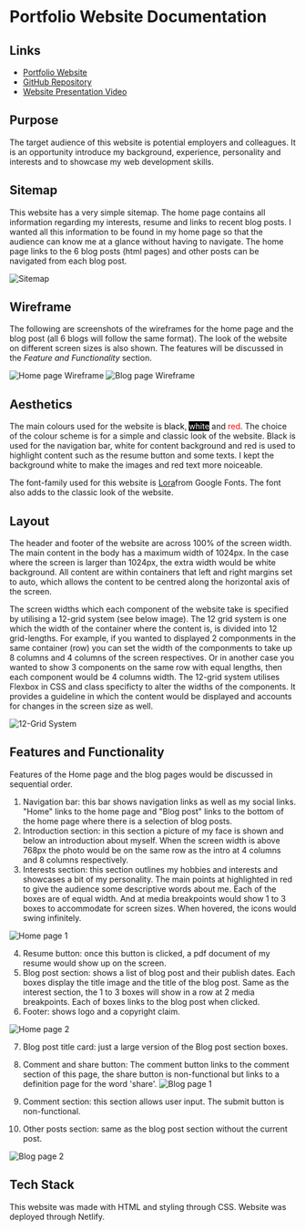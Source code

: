 # Portfolio Website Documentation

## Links
- [Portfolio Website](https://earnest-cajeta-a61125.netlify.app/blog4.html)
- [GitHub Repository](https://github.com/johnsonw1017/Portfolio)
- [Website Presentation Video](https://youtu.be/PjXmvx4T7vE)

## Purpose
The target audience of this website is potential employers and colleagues. It is an opportunity introduce my background, experience, personality and interests and to showcase my web development skills.

## Sitemap
This website has a very simple sitemap. The home page contains all information regarding my interests, resume and links to recent blog posts. I wanted all this information to be found in my home page so that the audience can know me at a glance without having to navigate. The home page links to the 6 blog posts (html pages) and other posts can be navigated from each blog post. 

![Sitemap](/docs/sitemap.jpg)

## Wireframe
The following are screenshots of the wireframes for the home page and the blog post (all 6 blogs will follow the same format). The look of the website on different screen sizes is also shown. The features will be discussed in the *Feature and Functionality* section.

![Home page Wireframe](/docs/HomeWireframe.png)
![Blog page Wireframe](/docs/BlogWireframe.png)

## Aesthetics
The main colours used for the website is <span style="color:black; background:white">black</span>, <span style="color:white; background:black">white</span> and <span style="color:red">red</span>. The choice of the colour scheme is for a simple and classic look of the website. Black is used for the navigation bar, white for content background and red is used to highlight content such as the resume button and some texts. I kept the background white to make the images and red text more noiceable.

The font-family used for this website is [Lora](https://fonts.google.com/specimen/Lora)from Google Fonts. The font also adds to the classic look of the website.

## Layout
The header and footer of the website are across 100% of the screen width. The main content in the body has a maximum width of 1024px. In the case where the screen is larger than 1024px, the extra width would be white background. All content are within containers that left and right margins set to auto, which allows the content to be centred along the horizontal axis of the screen.

The screen widths which each component of the website take is specified by utilising a 12-grid system (see below image). The 12 grid system is one which the width of the container where the content is, is divided into 12 grid-lengths. For example, if you wanted to displayed 2 componments in the same container (row) you can set the width of the componments to take up 8 columns and 4 columns of the screen respectives. Or in another case you wanted to show 3 components on the same row with equal lengths, then each component would be 4 columns width. The 12-grid system utilises Flexbox in CSS and class specificty to alter the widths of the components. It provides a guideline in which the content would be displayed and accounts for changes in the screen size as well.

![12-Grid System](/docs/12-grid-system.png)

## Features and Functionality
Features of the Home page and the blog pages would be discussed in sequential order.

1. Navigation bar: this bar shows navigation links as well as my social links. "Home" links to the home page and "Blog post" links to the bottom of the home page where there is a selection of blog posts.
2. Introduction section: in this section a picture of my face is shown and below an introduction about myself. When the screen width is above 768px the photo would be on the same row as the intro at 4 columns and 8 columns respectively.
3. Interests section: this section outlines my hobbies and interests and showcases a bit of my personality. The main points at highlighted in red to give the audience some descriptive words about me. Each of the boxes are of equal width. And at media breakpoints would show 1 to 3 boxes to accommodate for screen sizes. When hovered, the icons would swing infinitely.

![Home page 1](/docs/Home1.png)

4. Resume button: once this button is clicked, a pdf document of my resume would show up on the screen.
5. Blog post section: shows a list of blog post and their publish dates. Each boxes display the title image and the title of the blog post. Same as the interest section, the 1 to 3 boxes will show in a row at 2 media breakpoints. Each of boxes links to the blog post when clicked.
6. Footer: shows logo and a copyright claim.

![Home page 2](/docs/Home2.png)

7. Blog post title card: just a large version of the Blog post section boxes.
8. Comment and share button: The comment button links to the comment section of this page, the share button is non-functional but links to a definition page for the word 'share'.
![Blog page 1](/docs/Blog1.png)

9. Comment section: this section allows user input. The submit button is non-functional.
10. Other posts section: same as the blog post section without the current post.

![Blog page 2](/docs/Blog2.png)

## Tech Stack
This website was made with HTML and styling through CSS. Website was deployed through Netlify.